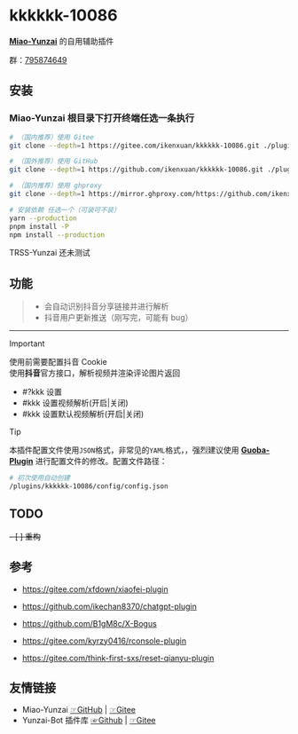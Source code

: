 # kkkkkk-10086

[**Miao-Yunzai**](https://github.com/yoimiya-kokomi/Miao-Yunzai) 的自用辅助插件

群：[795874649](http://qm.qq.com/cgi-bin/qm/qr?_wv=1027&k=S8y6baEcSkO6TEO5kEdfgmJhz79Oxdw5&authKey=ficWQytHGz3KIv5i0HpGbEeMBpABBXfjEMYRzo3ZwMV%2B0Y5mq8cC0Yxbczfa904H&noverify=0&group_code=795874649)

## 安装

### Miao-Yunzai 根目录下打开终端任选一条执行

```sh
# （国内推荐）使用 Gitee
git clone --depth=1 https://gitee.com/ikenxuan/kkkkkk-10086.git ./plugins/kkkkkk-10086/

# （国外推荐）使用 GitHub
git clone --depth=1 https://github.com/ikenxuan/kkkkkk-10086.git ./plugins/kkkkkk-10086/

# （国内推荐）使用 ghproxy
git clone --depth=1 https://mirror.ghproxy.com/https://github.com/ikenxuan/kkkkkk-10086.git ./plugins/kkkkkk-10086/
```

```sh
# 安装依赖 任选一个（可装可不装）
yarn --production
pnpm install -P
npm install --production
```

TRSS-Yunzai 还未测试

## 功能

> - 会自动识别抖音分享链接并进行解析
> - 抖音用户更新推送（刚写完，可能有 bug）

---

> [!IMPORTANT]  
> 使用前需要配置抖音 Cookie  
> 使用**抖音**官方接口，解析视频并渲染评论图片返回

- #?kkk 设置
- #kkk 设置视频解析(开启|关闭)
- #kkk 设置默认视频解析(开启|关闭)

> [!TIP]  
> 本插件配置文件使用`JSON`格式，非常见的`YAML`格式，，强烈建议使用 [**Guoba-Plugin**](https://gitee.com/guoba-yunzai/guoba-plugin) 进行配置文件的修改。配置文件路径：
>
> ```sh
> # 初次使用自动创建
> /plugins/kkkkkk-10086/config/config.json
> ```

## TODO

~~- [ ] 重构~~

## 参考

- https://gitee.com/xfdown/xiaofei-plugin

- https://github.com/ikechan8370/chatgpt-plugin

- https://github.com/B1gM8c/X-Bogus

- https://gitee.com/kyrzy0416/rconsole-plugin

- https://gitee.com/think-first-sxs/reset-qianyu-plugin

## 友情链接

- Miao-Yunzai [☞GitHub](https://github.com/yoimiya-kokomi/Miao-Yunzai) | [☞Gitee](https://gitee.com/yoimiya-kokomi/Miao-Yunzai)
- Yunzai-Bot 插件库 [☞Github](https://github.com/yhArcadia/Yunzai-Bot-plugins-index) | [☞Gitee](https://gitee.com/yhArcadia/Yunzai-Bot-plugins-index)
